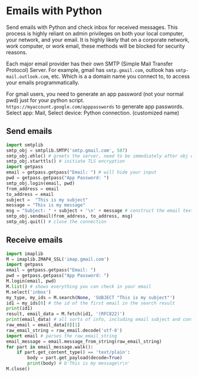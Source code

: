 # Emails with Python
Send emails with Python and check inbox for received messages. This process is highly reliant on admin privileges on both your local computer, your network, and your email. It is highly likely that on a corporate network, work computer, or work email, these methods will be blocked for security reasons. 

Each major email provider has their own SMTP (Simple Mail Transfer Protocol) Server. For example, gmail has `smtp.gmail.com`, outlook has `smtp-mail.outlook.com`, etc. Which is a a domain name you connect to, to access your emails programmatically. 

For gmail users, you need to generate an app password (not your normal pwd) just for your python script. `https://myaccount.google.com/apppasswords` to generate app passwords. Select app: Mail, Select device: Python connection. (customized name)

## Send emails
```py
import smtplib
smtp_obj = smtplib.SMTP('smtp.gmail.com', 587)
smtp_obj.ehlo() # greets the server, need to be immediately after obj creation
smtp_obj.starttls() # initiate TLS encryption
import getpass
email = getpass.getpass("Email: ") # will hide your input
pwd = getpass.getpass("App Password: ") 
smtp_obj.login(email, pwd)
from_address = email
to_address = email
subject =  "This is my subject"
message = "This is my message"
msg = "Subject: " + subject + '\n' + message # construct the email text
smtp_obj.sendmail(from_address, to_address, msg)
smtp_obj.quit() # close the connection
```

## Receive emails
```py
import imaplib
M = imaplib.IMAP4_SSL('imap.gmail.com')
import getpass
email = getpass.getpass("Email: ")
pwd = getpass.getpass("App Password: ") 
M.login(email, pwd)
M.list() # shows everything you can check in your email
M.select('inbox')
my_type, my_ids = M.search(None, 'SUBJECT "This is my subject"')
id1 = my_ids[0] # the id of the first email in the search result
print(id1)
result, email_data = M.fetch(id1, '(RFC822)')
print(email_data) # all sorts of info, including email subject and content
raw_email = email_data[0][1]
raw_email_string = raw_email.decode('utf-8')
import email # parses the raw_email_string
email_message = email.message_from_string(raw_email_string)
for part in email_message.walk():
    if part.get_content_type() == 'text/plain':
        body = part.get_payload(decode=True)
        print(body) # b'This is my message\r\n'
M.close()
```















